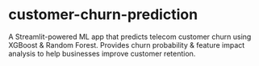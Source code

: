 # customer-churn-prediction
A Streamlit-powered ML app that predicts telecom customer churn using XGBoost &amp; Random Forest. Provides churn probability &amp; feature impact analysis to help businesses improve customer retention.
